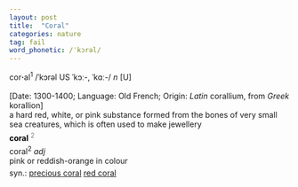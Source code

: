 ```yaml
---
layout: post
title:  "Coral"
categories: nature
tag: fail
word_phonetic: /ˈkɔrəl/
---
```

<DIV style="MARGIN: 0px 0px 5px">cor<B>·</B>al<SUP>1</SUP> /ˈkɔrəl US ˈkɔː-, ˈkɑː-/ <I>n</I> [U] <BR><BR>[Date: 1300-1400; Language: Old French; Origin: <I>Latin</I> corallium, from <I>Greek</I> korallion]<BR>a hard red, white, or pink substance formed from the bones of very small sea creatures, which is often used to make jewellery</DIV>
<DIV style="COLOR: #808080; MARGIN: 0px 0px 5px; LINE-HEIGHT: normal"><SPAN style="FONT-SIZE: 10.5pt; COLOR: #000000; LINE-HEIGHT: normal"><B>coral</B></SPAN> <SUP style="FONT-SIZE: 83%; LINE-HEIGHT: normal">2</SUP> </DIV>
<DIV style="MARGIN: 0px 0px 5px">coral<SUP>2</SUP> <I>adj</I> <BR>pink or reddish-orange in colour</DIV>
<DIV style="MARGIN: 0px 0px 5px">
<DIV style="MARGIN: 4px 0px">syn.: <A href="{{ site.baseurl }}/precious%20coral"><U>precious coral</U></A> <A href="{{ site.baseurl }}/red%20coral"><U>red coral</U></A></DIV></DIV>
